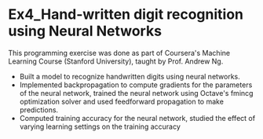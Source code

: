 # Ex4_Hand-written digit recognition using Neural Networks

This programming exercise was done as part of Coursera's Machine Learning Course (Stanford University), taught by Prof. Andrew Ng.

* Built a model to recognize handwritten digits using neural networks. 
* Implemented backpropagation to compute gradients for the parameters of the neural network, trained the neural network using Octave's fmincg optimization solver and used feedforward propagation to make predictions. 
* Computed training accuracy for the neural network, studied the effect of varying learning settings on the training accuracy
